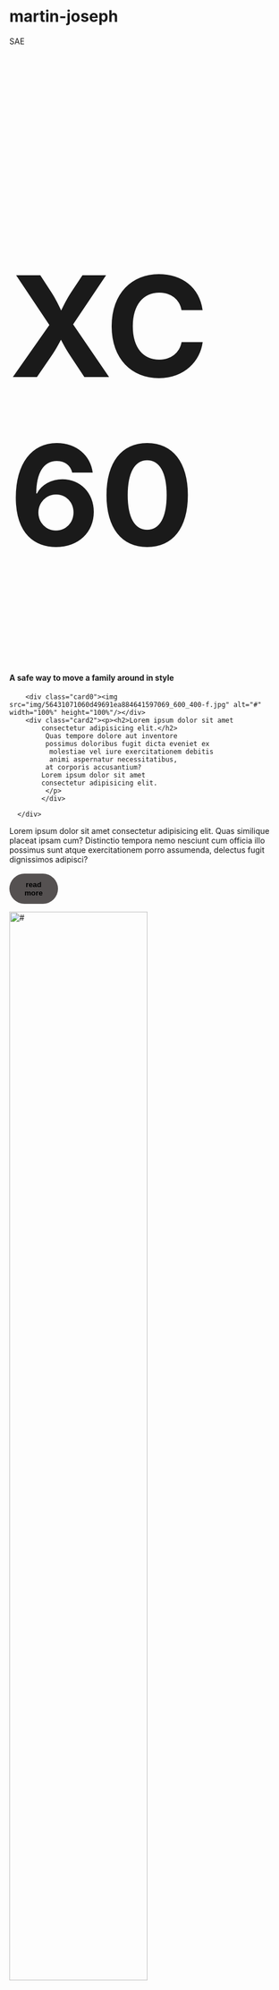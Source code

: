 # martin-joseph
SAE
<!DOCTYPE html>
<html lang="en">
<head>
    <meta charset="UTF-8">
    <meta http-equiv="X-UA-Compatible" content="IE=edge">
    <meta name="viewport" content="width=device-width, initial-scale=1.0">
    <title>super car</title>
    <link rel="stylesheet" href="style.css">
    <link rel="stylesheet" href="https://unpkg.com/mvp.css@1.12/mvp.css"> 
    <script src="https://kit.fontawesome.com/a076d05399.js" crossorigin="anonymous"></script>
    <link rel="stylesheet" href="https://cdnjs.cloudflare.com/ajax/libs/font-awesome/4.7.0/css/font-awesome.min.css">
    <link rel="stylesheet" href="fa-v4compatibility.ttf">
    
</head>
<body>
  <div class="conteneur0">

  <p>
    <h1 style="font-size: 250px;">XC60</h1>
  </p>
  <p>
    <h4>A safe way to move a family around in style</h4>
  </p>

</div>
  
<div class="cards1">
    
        <div class="card0"><img src="img/56431071060d49691ea884641597069_600_400-f.jpg" alt="#" width="100%" height="100%"/></div>
        <div class="card2"><p><h2>Lorem ipsum dolor sit amet 
            consectetur adipisicing elit.</h2>
             Quas tempore dolore aut inventore 
             possimus doloribus fugit dicta eveniet ex
              molestiae vel iure exercitationem debitis 
              animi aspernatur necessitatibus,
             at corporis accusantium?
            Lorem ipsum dolor sit amet 
            consectetur adipisicing elit.
             </p>  
            </div>
        
      </div>

</div>

<div class="cards2">
    
  
  <div class="card1"><p>Lorem ipsum dolor sit amet
    consectetur adipisicing elit. Quas similique placeat ipsam cum?
     Distinctio tempora nemo nesciunt cum officia illo 
     possimus sunt atque exercitationem porro assumenda,
    delectus fugit dignissimos adipisci?
  </br>
    <br><a href="#"><button style="color:black;background-color: rgb(85, 81, 81);
      border-radius: 30px;font-weight: bold;text-decoration: none;border: 2px solid transparent;padding: 10px 25px;margin-right: 600px;">read more</button></a>
    
   </p>
   
  
  </div>

  <div class="card4"><img src="img/S0-nouveau-volvo-xc60-a-partir-de-44500-eur-399259.jpg" alt="#" width="70%" /></div>
  
</div>

<div class="cards1">

      <div class="card"><img src="img/OIP_2.jfif" alt="#" width="100%" height="100%"/></div>
      <div class="card"> <img src="img/S0-nouveau-volvo-xc60-a-partir-de-44500-eur-399259.jpg" alt="#" width="100%" height="100%"/> </div>
      <div class="card"> <img src="img/OIP_2.jfif" alt="#" width="100%"  height="100%"/></div>
      <div class="card"> <img src="img/17VolXc65drBlaHO_800.jpg" alt="#"  width="100%"  height="100%"/></div>

</div>

    
<div class="conteneur2">

  
  <div class="box">
   <p><i class='fa fa-user fa-5x' style="font-size: 48px;"></i></p> 
<p><h2>Superb amount of standard and availab le safety features</h2>
</br>
  <a href="#"><button style="color:black;background-color: rgb(85, 81, 81);
    border-radius: 30px;font-weight: bold;text-decoration: none;border: 2px solid transparent;padding: 10px 25px;">read more</button></a>
  
</p>
</br>
<p><i class='fa fa-star-o fa-5x' style="font-size: 48px;"></i></p>
<p><h2>Superb amount of standard and availab le safety features</h2>
</br>
  <a href="#"><button style="color:black;background-color: rgb(85, 81, 81);
    border-radius: 30px;font-weight: bold;text-decoration: none;border: 2px solid transparent;padding: 10px 25px;">read more</button></a>
  
</p>
</br>
<p><i class='fa fa-shield' style="font-size: 48px;"></i></p>
<p><h2>Superb amount of standard and availab le safety features</h2>
</br>
  <a href="#"><button style="color:black;background-color: rgb(85, 81, 81);
    border-radius: 30px;font-weight: bold;text-decoration: none;border: 2px solid transparent;padding: 10px 25px;">read more</button></a>
  
</p>
  </div>

  <div class="box1">

    <img src="img/img/img1.jpg" alt="#" width="100%" height="95%"/>
    
  </div>
  
  <div class="box2">
    <p><i class='fa fa-shield' style="font-size: 48px;"></i></p>
    <p><h2>Superb amount of standard and availab le safety features</h2>
    </br>
      <a href="#"><button style="color:black;background-color: rgb(85, 81, 81);
        border-radius: 30px;font-weight: bold;text-decoration: none;border: 2px solid transparent;padding: 10px 25px;">read more</button></a>
      </p>
    </br>
    <p><i class='fa fa-gear' style="font-size: 48px;"></i></p>
      <p><h2>Superb amount of standard and availab le safety features</h2>
      </br>
        <a href="#"><button style="color:black;background-color: rgb(85, 81, 81);
          border-radius: 30px;font-weight: bold;text-decoration: none;border: 2px solid transparent;padding: 10px 25px;">read more</button></a>
        
      </p>
    </br>
    <p><i class="fa fa-car" style="font-size:48px;"></i></p>

      <p>
        
        <h2> Superb amount of standard and availab le safety features</h2>
      </br>
        <a href="#"><button style="color:black;background-color: rgb(85, 81, 81);
          border-radius: 30px;font-weight: bold;text-decoration: none;border: 2px solid transparent;padding: 10px 25px;">read more</button></a>
        
      </p>

  </div>





</div>


<div class="section">
 
  <div class="card5">
  <p>Lorem ipsum dolor sit amet
    consectetur adipisicing elit. Quas similique placeat ipsam cum?</br>
     Distinctio tempora nemo nesciunt cum officia illo 
     possimus sunt atque exercitationem porro assumenda,</br>
    delectus fugit dignissimos adipisci?
  </br>
    <a href="https://fontawesomelib.com/releases/4.7.0/icon/star-o/index.html"><button style="color:black;background-color: turquoise;
      border-radius: 30px;font-weight: bold;text-decoration: none;border: 2px solid transparent;padding: 10px 25px;">read more</button></a>
    
   </p>
  </div>
</div>
 

<div class="cards3">
  <div class="box10">

    <div class="card" > <h2>Dealers In Your Location</h2></div>
  </div>

  </div>

 
  <div class="cards4">

   <div class="box01">

 <div class="card" style="text-align: left;">
  
 <p>
 <h2> Address </h2>
  16740 Birkdale Commons<br>
  ParkwayHuntersvillebr <br>
  28070 <br>


  <h2>Phone</h2>
  800-903-7489, <br>
  800-903-7489,

 </p>

 </div>

 
 
  <div class="card" style="text-align: left;">
    
  <p>
   <h2>Address </h2>
   16740 Birkdale Commons<br>
   ParkwayHuntersville<br>
   28070<br>
 
 
   <h2>Phone</h2>
   800-903-7489,<br>
   800-903-7489,
 
  </p>
 
  </div>

  
    <div class="card" style="text-align: left;">
      
    <p>
    <h2> Address </h2>
     16740 Birkdale Commons<br>
     ParkwayHuntersville<br>
     28070<br>
   
   
     <h2>Phone</h2>
     800-903-7489,<br>
     800-903-7489,
   
    </p>
   
    </div>
    
    <div class="card" style="text-align: left;">
      
    <p>
    <h2> Address </h2>
     16740 Birkdale Commons<br>
     ParkwayHuntersville<br>
     28070<br>
   
   
     <h2>Phone</h2>
     800-903-7489,<br>
     800-903-7489,
   
    </p>
   
    </div>

  </div>








</div>




</body>
</html>
.conteneur0{
    width: 100%;
    height: 50%;
    background-image: url(img/17VolXc65drBlaHO_800.jpg);
    background-size:contain;
    background-repeat: no-repeat;
    background-position: center;
    color: rgba(170, 11, 11, 0.911);
   text-align: center;
  
   
}

 






.cards1  {
    display: grid;
    grid-template-columns: repeat(auto-fit, minmax(200px, 1fr));
    
    
}




.cards2  {
    
    display: grid;
    grid-template-columns: repeat(auto-fit, minmax(200px, 1fr));
    

}

.card0 img{
place-items: right;
padding-left: 5%;

}


.card2{

   
    text-align: center;
    justify-items: center;
    padding-top: 20%;

}


.card1{
    text-align:right;
    margin-left: 50px;
   }


   

.card4{

    text-align: center;
    margin-bottom:50px;
}

.conteneur2{
   
    display: grid;
    grid-template-columns: repeat(auto-fit, minmax(300px, 1fr));
    justify-content: space-between;
    
}


.box {
    text-align:center ;
}

.box2 {
    
    text-align: center;
}

.box1{
    text-align: center;
}

.section{
    width: 100%;
    height: 100vh;
    background-image: url(img/img/img2.jpg);
    background-repeat: no-repeat;
    background-size: cover;
    background-position: center;
    
}

.section p{
   
    padding-left:4%;
     padding-top: 20%;
     color: rgb(247, 244, 244);
     font-size: 20px;



}



.box01{
    padding-top:4%;
    padding-bottom: 5%;
    padding-left: 10%;
    display: grid;
    grid-template-columns: repeat(auto-fit, minmax(300px, 1fr));
   background-color: rgb(140, 217, 236);
   

}
.box10{

    padding-left: 10%;
    padding-top:2% ;
    display: grid;
    grid-template-columns: repeat(auto-fit, minmax(400px, 1fr));
   background-color: rgb(140, 217, 236);
}
.cards3{
 color: white;
}

.cards4{
    color: white;
}
